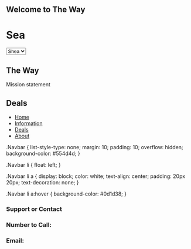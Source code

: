 ## Welcome to The Way 
<h1>Sea</h1>

<select>
  <option value="shea">Shea</option>
  <option value="drink">Drink</option>
  <option value="care">Care</option>
  <option value="audi">Audi</option>
</select>


## The Way

<p> Mission statement<p>

<h2>Deals</h2>

 <ul class="Navbar">
      <li><a class="active" href="index.html">Home<br></a></li>
      <li><a href="stat.html">Information<br></a></li>
      <li><a href="shooting.html">Deals<br></a></li>
      <li><a href="block.html">About<br></a></li>
    </ul>
  
  
.Navbar  {
  list-style-type: none;
  margin: 10;
  padding: 10;
  overflow: hidden;
  background-color: #554d4d;
}

.Navbar li {
  float: left;
}

.Navbar li a {
  display: block;
  color: white;
  text-align: center;
  padding: 20px 20px;
  text-decoration: none;
}

.Navbar li a:hover {
  background-color: #0d1d38;
}


### Support or Contact

### Number to Call:
### Email:
